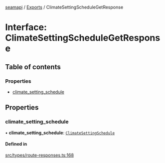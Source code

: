 [seamapi](../README.md) / [Exports](../modules.md) / ClimateSettingScheduleGetResponse

# Interface: ClimateSettingScheduleGetResponse

## Table of contents

### Properties

- [climate\_setting\_schedule](ClimateSettingScheduleGetResponse.md#climate_setting_schedule)

## Properties

### climate\_setting\_schedule

• **climate\_setting\_schedule**: [`ClimateSettingSchedule`](../modules.md#climatesettingschedule)

#### Defined in

[src/types/route-responses.ts:168](https://github.com/seamapi/javascript/blob/main/src/types/route-responses.ts#L168)
